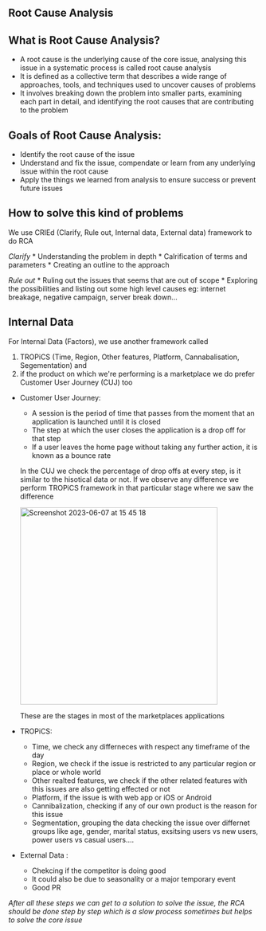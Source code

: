 ## Root Cause Analysis

**What is Root Cause Analysis?**
--
* A root cause is the underlying cause of the core issue, analysing this issue in a systematic process is called root cause analysis
* It is defined as a collective term that describes a wide range of approaches, tools, and techniques used to uncover causes of problems
* It involves breaking down the problem into smaller parts, examining each part in detail, and identifying the root causes that are contributing to the problem

**Goals of Root Cause Analysis:**
--
* Identify the root cause of the issue
* Understand and fix the issue, compendate or learn from any underlying issue within the root cause
* Apply the things we learned from analysis to ensure success or prevent future issues


**How to solve this kind of problems**
--
We use CRIEd (Clarify, Rule out, Internal data, External data) framework to do RCA

*Clarify*
    * Understanding the problem in depth
    * Calrification of terms and parameters
    * Creating an outline to the approach

*Rule out*
    * Ruling out the issues that seems that are out of scope 
    * Exploring the possibilities and listing out some high level causes
    eg: internet breakage, negative campaign, server break down...
  
**Internal Data**
--
   For Internal Data (Factors), we use another framework called 
   1. TROPiCS (Time, Region, Other features, Platform, Cannabalisation, Segementation) and 
   2. if the product on which we're performing is a marketplace we do prefer Customer User Journey (CUJ) too

* Customer User Journey:
   * A session is the period of time that passes from the moment that an application is launched until it is closed
   * The step at which the user closes the application is a drop off for that step
   * If a user leaves the home page without taking any further action, it is known as a bounce rate
   
   In the CUJ we check the percentage of drop offs at every step, is it similar to the hisotical data or not. If we observe any difference we perform TROPiCS framework in that particular stage where we saw the difference
   
 
  <img width="396" alt="Screenshot 2023-06-07 at 15 45 18" src="https://github.com/PraveenAllam93/DataScience-BusinessCaseStudies/assets/33192828/b295cacb-68af-47ba-922f-449577526233">
  
  These are the stages in most of the marketplaces applications
  
* TROPiCS:
   * Time, we check any differneces with respect any timeframe of the day
   * Region, we check if the issue is restricted to any particular region or place or whole world
   * Other realted features, we check if the other related features with this issues are also getting effected or not
   * Platform, if the issue is with web app or iOS or Android
   * Cannibalization, checking if any of our own product is the reason for this issue
   * Segmentation, grouping the data checking the issue over differnet groups like age, gender, marital status, exsitsing users vs new users, power users vs casual users....


* External Data :
   * Chekcing if the competitor is doing good
   * It could also be due to seasonality or a major temporary event
   * Good PR
   
   
*After all these steps we can get to a solution to solve the issue, the RCA should be done step by step which is a slow process sometimes but helps to solve the core issue*   

  
  
